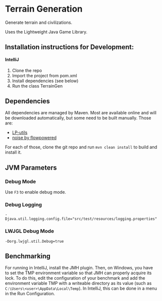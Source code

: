 # Terrain Generation
Generate terrain and civilizations.
  
Uses the Lightweight Java Game Library.  
## Installation instructions for Development:
#### IntelliJ
1. Clone the repo
2. Import the project from pom.xml
3. Install dependencies (see below)
4. Run the class TerrainGen

## Dependencies
All dependencies are managed by Maven. Most are available online and will be downloaded
automatically, but some need to be built manually. Those are:

* [LP-utils](https://github.com/LucasPickering/LP-utils)
* [noise by flowpowered](https://github.com/flow/noise)

For each of those, clone the git repo and run `mvn clean install` to build and install it.

## JVM Parameters
### Debug Mode
Use `F3` to enable debug mode.

### Debug Logging
`-Djava.util.logging.config.file="src/test/resources/logging.properties"`

### LWJGL Debug Mode
`-Dorg.lwjgl.util.Debug=true`

## Benchmarking
For running in IntelliJ, install the JMH plugin. Then, on Windows, you have to set the TMP
environment variable so that JMH can properly acquire its lock. To do this, edit the configuration
of your benchmark and add the environment variable TMP with a writeable directory as its value
(such as `C:\Users\<user>\AppData\Local\Temp`). In IntelliJ, this can be done in a menu in the Run
Configuration.